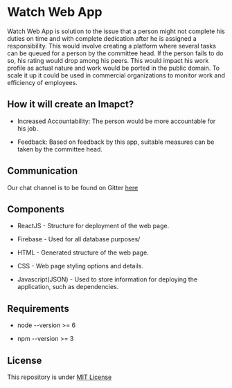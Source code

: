 # Watch Web App

Watch Web App is solution to the issue that a person might not complete his duties on time and with complete dedication after he is assigned a responsibility.
This would involve creating a platform where several tasks can be queued for a person by the committee head. If the person fails to do so, his rating would drop among his peers. This would impact his work profile as actual nature and work would be ported in the public domain. 
To scale it up it could be used in commercial organizations to monitor work and efficiency of employees.


## How it will create an Imapct?

* Increased Accountability: The person would be more accountable for his job.

* Feedback: Based on feedback by this app, suitable measures can be taken by the committee head.


## Communication

Our chat channel is to be found on Gitter [here](https://gitter.im/dsciitpatna/TeamWork)


## Components

* ReactJS - Structure for deployment of the web page.

* Firebase - Used for all database purposes/

* HTML - Generated structure of the web page.

* CSS - Web page styling options and details.

* Javascript(JSON) - Used to store information for deploying the application, such as dependencies.



## Requirements

* node --version >= 6

* npm --version >= 3


## License


This repository is under [MIT License](LICENSE)

